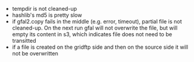 - tempdir is not cleaned-up
- hashlib's md5 is pretty slow
- if gfal2.copy fails in the middle (e.g. error, timeout),
    partial file is not cleaned-up. On the next run gfal will
    not overwrite the file, but will empty its content in s3,
    which indicates file does not need to be transitted
- if a file is created on the gridftp side and then on the source side
    it will not be overwritten
